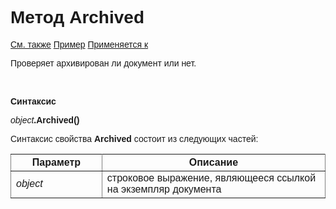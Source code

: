 <html>
<head>
    <title>Document\Archived</title>
    <link rel="stylesheet" href="../../../common.css" />
    <style>
        p, h1, table{font-family:Arial;
                    }
    </style>
</head>
<body>
    <h1>Метод Archived</h1>
    <p>
        <a href="../Asdoc.html">См. также</a> <u>Пример</u> <a href="../Asdoc.html">Применяется к</a>
    </p>
    <p>
       Проверяет архивирован ли документ или нет.
    </p>
    <br>
    <p>
       <strong>Синтаксис</strong>
    </p>
    <p>
       <em>object</em><strong>.Archived()</strong>
    </p>
    <p>
       Синтаксис свойства <strong>Archived</strong> состоит из следующих частей:
    </p>
    <table rules="all">
        <tr>
            <th style="width: 29%;">Параметр</th>
            <th style="width:71%;">Описание</th> 
        </tr>
        <tr>
            <td width="29%"><font face="Arial"><em>object</em></font></td>
            <td width="71%"><font face="Arial">строковое выражение, являющееся ссылкой на экземпляр документа</font></td>
        </tr>
    </table>
    <br>
</body>
</html>
